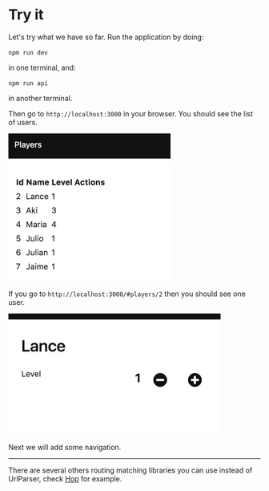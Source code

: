 # Try it

Let's try what we have so far. Run the application by doing:

```
npm run dev
```

in one terminal, and:

```
npm run api
```

in another terminal.

Then go to `http://localhost:3000` in your browser. You should see the list of users.

![screenshot](07-list.png)

If you go to `http://localhost:3000/#players/2` then you should see one user.

![screenshot](07-edit.png)

Next we will add some navigation.

--- 

There are several others routing matching libraries you can use instead of UrlParser, check [Hop](https://github.com/sporto/hop) for example.
